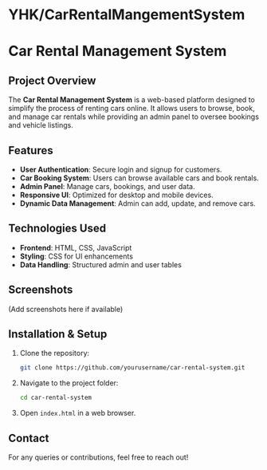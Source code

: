 # YHK/CarRentalMangementSystem
# Car Rental Management System

## Project Overview
The **Car Rental Management System** is a web-based platform designed to simplify the process of renting cars online. It allows users to browse, book, and manage car rentals while providing an admin panel to oversee bookings and vehicle listings.

## Features
- **User Authentication**: Secure login and signup for customers.
- **Car Booking System**: Users can browse available cars and book rentals.
- **Admin Panel**: Manage cars, bookings, and user data.
- **Responsive UI**: Optimized for desktop and mobile devices.
- **Dynamic Data Management**: Admin can add, update, and remove cars.

## Technologies Used
- **Frontend**: HTML, CSS, JavaScript
- **Styling**: CSS for UI enhancements
- **Data Handling**: Structured admin and user tables

## Screenshots
(Add screenshots here if available)

## Installation & Setup
1. Clone the repository:
   ```bash
   git clone https://github.com/yourusername/car-rental-system.git
   ```
2. Navigate to the project folder:
   ```bash
   cd car-rental-system
   ```
3. Open `index.html` in a web browser.

## Contact
For any queries or contributions, feel free to reach out!

